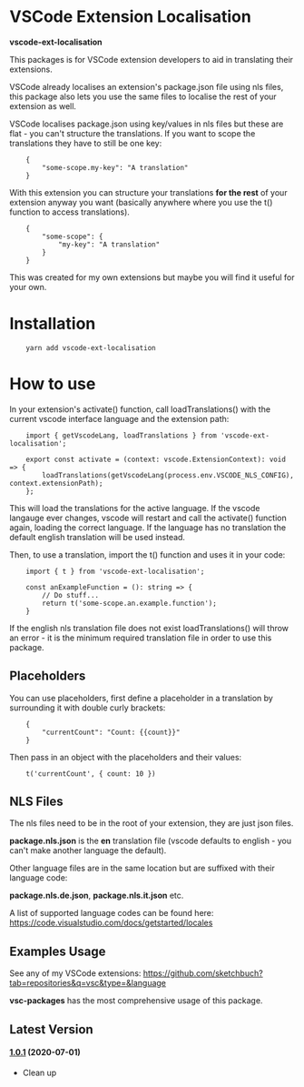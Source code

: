 # VSCode Extension Localisation

**vscode-ext-localisation**

This packages is for VSCode extension developers to aid in translating their extensions.

VSCode already localises an extension's package.json file using nls files, this package also lets you use the same files to localise the rest of your extension as well.

VSCode localises package.json using key/values in nls files but these are flat - you can't structure the translations. If you want to scope the translations they have to still be one key:

```
    {
        "some-scope.my-key": "A translation"
    }
```

With this extension you can structure your translations **for the rest** of your extension anyway you want (basically anywhere where you use the t() function to access translations).

```
    {
        "some-scope": {
            "my-key": "A translation"
        }
    }
```

This was created for my own extensions but maybe you will find it useful for your own.

# Installation

```
    yarn add vscode-ext-localisation
```

# How to use

In your extension's activate() function, call loadTranslations() with the current vscode interface language and the extension path:

```
    import { getVscodeLang, loadTranslations } from 'vscode-ext-localisation';

    export const activate = (context: vscode.ExtensionContext): void => {
        loadTranslations(getVscodeLang(process.env.VSCODE_NLS_CONFIG), context.extensionPath);
    };
```

This will load the translations for the active language. If the vscode langauge ever changes, vscode will restart and call the activate() function again, loading the correct language. If the language has no translation the default english translation will be used instead.

Then, to use a translation, import the t() function and uses it in your code:

```
    import { t } from 'vscode-ext-localisation';

    const anExampleFunction = (): string => {
        // Do stuff...
        return t('some-scope.an.example.function');
    }
```

If the english nls translation file does not exist loadTranslations() will throw an error - it is the minimum required translation file in order to use this package.

## Placeholders

You can use placeholders, first define a placeholder in a translation by surrounding it with double curly brackets:

```
    {
        "currentCount": "Count: {{count}}"
    }
```

Then pass in an object with the placeholders and their values:

```
    t('currentCount', { count: 10 })
```

## NLS Files

The nls files need to be in the root of your extension, they are just json files.

**package.nls.json** is the **en** translation file (vscode defaults to english - you can't make another language the default).

Other language files are in the same location but are suffixed with their language code:

**package.nls.de.json**, **package.nls.it.json** etc.

A list of supported language codes can be found here: https://code.visualstudio.com/docs/getstarted/locales

## Examples Usage

See any of my VSCode extensions: https://github.com/sketchbuch?tab=repositories&q=vsc&type=&language

**vsc-packages** has the most comprehensive usage of this package.

## Latest Version

#### [1.0.1](https://github.com/sketchbuch/vscode-ext-localisation/compare/v1.0.0...v1.0.1) (2020-07-01)

- Clean up
